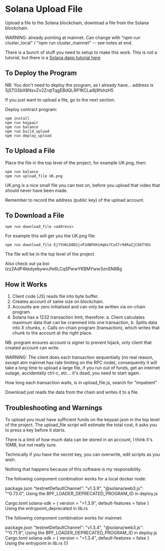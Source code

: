 # Solana Upload File

Upload a file to the Solana blockchain, download a file from the Solana blockchain.

WARNING: already pointing at mainnet. Can change with "npm run cluster_local" / "npm run cluster_mainnet" -- see notes at end.

There is a bunch of stuff you need to setup to make this work. This is not a tutorial, but there is a [Solana dapp tutorial here](https://medium.com/@smith_10562/a-simple-solana-dapp-tutorial-6dedbdf65444)

## To Deploy the Program

NB: You don't need to deploy the program, as I already have... address is 5jSTGSbX8NsvZv2ZrqtTqgEBdQLRP1KCLai8j9fshzH5

If you just want to upload a file, go to the next section.

Deploy contract program:

```
npm install
npm run keypair
npm run balance
npm run build_upload
npm run deploy_upload
```

## To Upload a File

Place the file in the top level of the project, for example UK.png, then:

```
npm run balance
npm run upload_file UK.png
```

UK.png is a nice small file you can test on, before you upload that video that should never have been made.

Remember to record the address (public key) of the upload account.

## To Download a File

```
npm run download_file <address>
```

For example this will get you the UK.png file:

```
npm run download_file Ej7YU6LD8D2jvP2dNFHXiHq6x7CoS7r94RaZjCGKTYEG
```

The file will be in the top level of the project.

Also check out ya boi: tzz2AdP4kkdyebywvJfe6LCqSPwwYKBMYww3znSN8Bg


## How it Works

1. Client code (JS) reads file into byte buffer.
2. Creates account of same size on blockchain.
3. Accounts are zero initialised and can only be written via on-chain program
3. Solana has a 1232 transaction limit, therefore:
   a. Client calculates maximum data that can be crammed into one transaction,
   b. Splits data into X chunks,
   c. Calls on-chain program (transaction), which writes that chunk to the account at the right place.

NB: program ensures account is signer to prevent hijack, only client that created account can write.

WARNING: The client does each transaction sequentially (no real reason, except atm mainnet has rate limiting on the RPC node), consequently it will take a long time to upload a large file, if you run out of funds, get an internet outage, accidentally ctrl-c, etc... it's dead, you need to start again. 

How long each transaction waits, is in upload_file.js, search for "impatient"

Download just reads the data from the chain and writes it to a file.
 
## Troubleshooting and Warnings

To upload you must have sufficient funds on the keypair.json in the top level of the project. The upload_file script will estimate the total cost, it asks you to press a key before it starts.

There is a limit of how much data can be stored in an account, I think it's 10MB, but not really sure. 

Technically if you have the secret key, you can overwrite, edit scripts as you wish.

Nothing that happens because of this software is my responsibility.

The following component combination works for a local docker node:

package.json
  "testnetDefaultChannel": "v1.3.9",
  "@solana/web3.js": "^0.73.0",
Using the BPF_LOADER_DEPRECATED_PROGRAM_ID in deploy.js

Cargo.toml
  solana-sdk = { version = "=1.3.9", default-features = false }
Using the entrypoint_deprecated in lib.rs


The following component combination works for mainnet:

package.json
  "testnetDefaultChannel": "v1.3.4",
  "@solana/web3.js": "^0.71.9",
Using the BPF_LOADER_DEPRECATED_PROGRAM_ID in deploy.js
Cargo.toml
  solana-sdk = { version = "=1.3.4", default-features = false }
Using the entrypoint in lib.rs (!)

